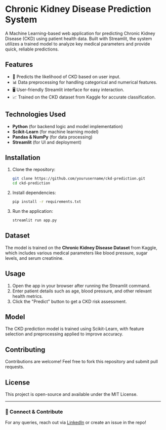 # Chronic Kidney Disease Prediction System

A Machine Learning-based web application for predicting Chronic Kidney Disease (CKD) using patient health data. Built with Streamlit, the system utilizes a trained model to analyze key medical parameters and provide quick, reliable predictions.

## Features
- 🏥 Predicts the likelihood of CKD based on user input.
- 📊 Data preprocessing for handling categorical and numerical features.
- 🖥️ User-friendly Streamlit interface for easy interaction.
- 📈 Trained on the CKD dataset from Kaggle for accurate classification.

## Technologies Used
- **Python** (for backend logic and model implementation)
- **Scikit-Learn** (for machine learning model)
- **Pandas & NumPy** (for data processing)
- **Streamlit** (for UI and deployment)

## Installation
1. Clone the repository:
   ```sh
   git clone https://github.com/yourusername/ckd-prediction.git
   cd ckd-prediction
   ```
2. Install dependencies:
   ```sh
   pip install -r requirements.txt
   ```
3. Run the application:
   ```sh
   streamlit run app.py
   ```

## Dataset
The model is trained on the **Chronic Kidney Disease Dataset** from Kaggle, which includes various medical parameters like blood pressure, sugar levels, and serum creatinine.

## Usage
1. Open the app in your browser after running the Streamlit command.
2. Enter patient details such as age, blood pressure, and other relevant health metrics.
3. Click the "Predict" button to get a CKD risk assessment.

## Model
The CKD prediction model is trained using Scikit-Learn, with feature selection and preprocessing applied to improve accuracy.

## Contributing
Contributions are welcome! Feel free to fork this repository and submit pull requests.

## License
This project is open-source and available under the MIT License.

---
### 🚀 Connect & Contribute
For any queries, reach out via [LinkedIn](https://linkedin.com/in/yourprofile) or create an issue in the repo!



